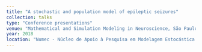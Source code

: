 ```yaml
---
title: "A stochastic and population model of epileptic seizures"
collection: talks
type: "Conference presentations"
venue: "Mathematical and Simulation Modeling in Neuroscience, São Paulo, Brazil"
year: 2018
location: "Numec - Núcleo de Apoio à Pesquisa em Modelagem Estocástica e Complexidade, São Paulo, Brazil"
---
```

